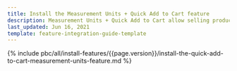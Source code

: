 ```yaml
---
title: Install the Measurement Units + Quick Add to Cart feature
description: Measurement Units + Quick Add to Cart allow selling products by any unit of measure with a click. This guide describes how to integrate this feature into your project.
last_updated: Jun 16, 2021
template: feature-integration-guide-template
---
```

{% include pbc/all/install-features/{{page.version}}/install-the-quick-add-to-cart-measurement-units-feature.md %} <!-- To edit, see /_includes/pbc/all/install-features/202212.0/install-the-quick-add-to-cart-measurement-units-feature.md -->
